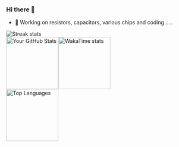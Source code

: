 ### Hi there 👋

<!--
**diverger/diverger** is a ✨ _special_ ✨ repository because its `README.md` (this file) appears on your GitHub profile.

Here are some ideas to get you started:

- 🔭 I’m currently working on ...
- 🌱 I’m currently learning ...
- 👯 I’m looking to collaborate on ...
- 🤔 I’m looking for help with ...
- 💬 Ask me about ...
- 📫 How to reach me: ...
- 😄 Pronouns: ...
- ⚡ Fun fact: ...
-->
- 🔭 Working on resistors, capacitors, various chips and coding .....

<div style="display: flex; flex-direction: row; justify-content:left; width: 100%;">
    <picture>
        <source media="(prefers-color-scheme: dark)" srcset="https://github-readme-streak-stats-private-beryl.vercel.app/api?user=diverger&theme=transparent&hide_border=true&short_numbers=false&card_width=685&card_height=140&fire=EB5454&ring=FFFFFF&sideNums=FFFFFF&sideLabels=FFFFFF&dates=BCBCBC&excludeDaysLabel=BCBCBC&currStreakNum=FFFFAF&currStreakLabel=FFFFAF" style="margin: 0;" />
        <source media="(prefers-color-scheme: light)" srcset="https://github-readme-streak-stats-private-beryl.vercel.app/api?user=diverger&theme=transparent&hide_border=true&short_numbers=false&card_width=685&card_height=140&fire=000000&ring=000000&sideNums=000000&sideLabels=000000&dates=000000&excludeDaysLabel=000000&currStreakNum=F05237&currStreakLabel=F05237" style="margin: 0;" />
        <img height="auto" src="https://github-readme-streak-stats-private-beryl.vercel.app/api?user=diverger&theme=transparent&hide_border=true&short_numbers=false&card_width=685&card_height=140&fire=EB5454" alt="Streak stats" style="margin: 0;"/>
    </picture>
</div>

<!--
[![GitHub Streak](https://github-readme-streak-stats-private-beryl.vercel.app/app?user=diverger&hide_border=true&short_numbers=true&card_width=660&card_height=140&fire=EB5454)](https://git.io/streak-stats)
-->

<div style="display: flex; flex-direction: row; justify-content:left; width: 100%;">
    <picture class="stats-picture">
        <source media="(prefers-color-scheme: dark)" srcset="https://github-readme-stats-private-navy.vercel.app/api?username=diverger&show_icons=true&hide=''&theme=transparent&hide_border=true&include_all_commits=false&count_private=true&card_width=330" style="margin: 0;" />
        <source media="(prefers-color-scheme: light)" srcset="https://github-readme-stats-private-navy.vercel.app/api?username=diverger&show_icons=true&hide=''&theme=transparent&hide_border=true&include_all_commits=false&count_private=true&card_width=330" style="margin: 0;" />
        <img height="140" src="https://github-readme-stats-private-navy.vercel.app/api?username=diverger&show_icons=true&hide=''&theme=transparent&hide_border=true&include_all_commits=false&count_private=true&card_width=330" alt="Your GitHub Stats" style="margin: 0;" />
    </picture>
    <picture class="stats-picture">
        <source media="(prefers-color-scheme: dark)" srcset="https://github-readme-stats-private-navy.vercel.app/api/wakatime?username=diverger&langs_count=10&display_format=percent&layout=compact&theme=transparent&hide_border=true" style="margin: 0;" />
        <source media="(prefers-color-scheme: light)" srcset="https://github-readme-stats-private-navy.vercel.app/api/wakatime?username=diverger&langs_count=10&display_format=percent&layout=compact&theme=transparent&hide_border=true" style="margin: 0;" />
        <img height="140" src="https://github-readme-stats-private-navy.vercel.app/api/wakatime?username=diverger&langs_count=10&display_format=percent&layout=compact&hide_border=true" alt="WakaTime stats" style="margin: 0;" />
    </picture>
</div>

<div style="display: flex; flex-direction: row; justify-content:left; width: 100%;">
    <picture>
        <source media="(prefers-color-scheme: dark)" srcset="https://github-readme-stats-private-navy.vercel.app/api/top-langs/?username=diverger&hide_title=false&layout=compact&theme=transparent&hide_border=true&langs_count=10&size_weight=0.2&count_weight=0.8&hide_progress=false&card_width=685&random=3" style="margin: 0;" />
        <source media="(prefers-color-scheme: light)" srcset="https://github-readme-stats-private-navy.vercel.app/api/top-langs/?username=diverger&hide_title=false&layout=compact&theme=transparent&hide_border=true&langs_count=10&size_weight=0.2&count_weight=0.8&hide_progress=false&card_width=685&random=3" style="margin: 0;" />
        <img height="140" src="https://github-readme-stats-private-navy.vercel.app/api/top-langs/?username=diverger&hide_title=true&layout=compact&theme=transparent&hide_border=true&langs_count=10&size_weight=0.2&count_weight=0.8&hide_progress=false&card_width=685&random=3" alt="Top Languages" style="margin: 0;" />
    </picture>
</div>
